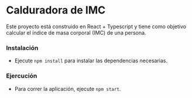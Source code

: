 # Calduradora de IMC

Este proyecto está construido en React + Typescript y tiene como objetivo calcular el índice de masa corporal (IMC) de una persona.

### Instalación

- Ejecute `npm install` para instalar las dependencias necesarias.

### Ejercución

- Para correr la aplicación, ejecute `npm start`.
